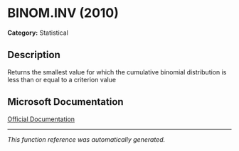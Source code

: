 # BINOM.INV (2010)

**Category:** Statistical

## Description
Returns the smallest value for which the cumulative binomial distribution is less than or equal to a criterion value

## Microsoft Documentation
[Official Documentation](https://support.microsoft.com//en-us/office/binom-inv-function-80a0370c-ada6-49b4-83e7-05a91ba77ac9)

---
*This function reference was automatically generated.*

